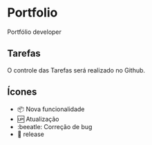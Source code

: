 # Portfolio

Portfólio developer 

## Tarefas

O controle das Tarefas será realizado no Github.

## Ícones

- :package: Nova funcionalidade
- :up: Atualização
- :beeatle: Correção de bug
- :checkered_flag: release 